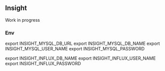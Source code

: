 ## Insight

Work in progress

### Env

export INSIGHT_MYSQL_DB_URL
export INSIGHT_MYSQL_DB_NAME
export INSIGHT_MYSQL_USER_NAME
export INSIGHT_MYSQL_PASSWORD

export INSIGHT_INFLUX_DB_NAME
export INSIGHT_INFLUX_USER_NAME
export INSIGHT_INFLUX_PASSWORD